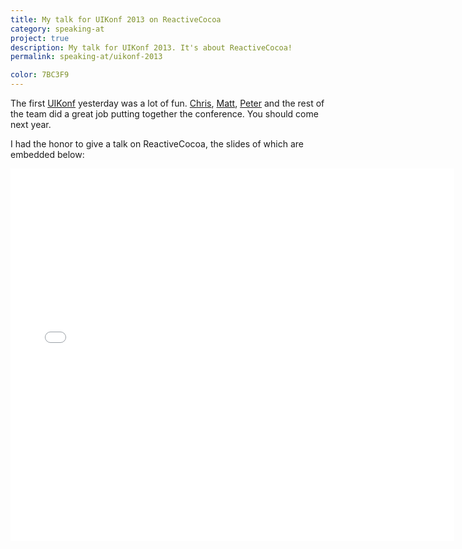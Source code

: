```yaml
---
title: My talk for UIKonf 2013 on ReactiveCocoa
category: speaking-at
project: true
description: My talk for UIKonf 2013. It's about ReactiveCocoa!
permalink: speaking-at/uikonf-2013

color: 7BC3F9
---
```


The first [UIKonf] yesterday was a lot of fun. [Chris], [Matt], [Peter] and the
rest of the team did a great job putting together the conference. You should
come next year.

I had the honor to give a talk on ReactiveCocoa, the slides of which are
embedded below:

<div class="embed rich speakerdeck" data-aspect-ratio="0.8394366197183099">
    <iframe class="embedly-embed" src="//cdn.embedly.com/widgets/media.html?src=https%3A%2F%2Fspeakerdeck.com%2Fplayer%2F96d9d3c095400130010e5225ae2bc12a&amp;url=https%3A%2F%2Fspeakerdeck.com%2Frobb%2Freactivecocoa&amp;image=https%3A%2F%2Fspeakerd.s3.amazonaws.com%2Fpresentations%2F96d9d3c095400130010e5225ae2bc12a%2Fslide_0.jpg&amp;key=01b95e9d4bd648fbb64752457c12935d&amp;type=text%2Fhtml&amp;schema=speakerdeck" width="710" height="596" scrolling="no" frameborder="0" allowfullscreen></iframe>
</div>

[uikonf]: http://uikonf.com
[chris]: http://eidhof.nl/
[matt]: http://werkstatt.io/
[peter]: http://www.thewavingcat.com/
